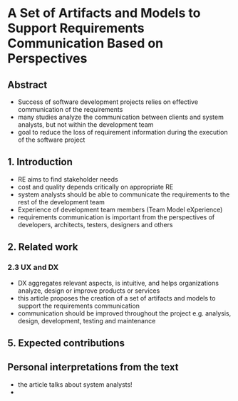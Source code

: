 # A Set of Artifacts and Models to Support Requirements Communication Based on Perspectives

## Abstract

- Success of software development projects relies on effective communication of the requirements
- many studies analyze the communication between clients and system analysts, but not within the development team
- goal to reduce the loss of requirement information during the execution of the software project

## 1. Introduction

- RE aims to find stakeholder needs
- cost and quality depends critically on appropriate RE
- system analysts should be able to communicate the requirements to the rest of the development team
- Experience of development team members (Team Model eXperience)
- requirements communication is important from the perspectives of developers, architects, testers, designers and others

## 2. Related work

### 2.3 UX and DX

- DX aggregates relevant aspects, is intuitive, and helps organizations analyze, design or improve products or services
- this article proposes the creation of a set of artifacts and models to support the requirements communication
- communication should be improved throughout the project e.g. analysis, design, development, testing and maintenance   

## 5. Expected contributions

## Personal interpretations from the text

- the article talks about system analysts!
- 